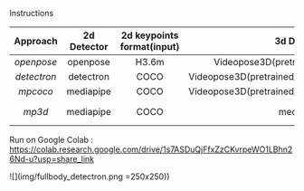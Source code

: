 Instructions

|Approach | 2d Detector| 2d keypoints format(input) | 3d Detector  | 3d keypoints format(output) |
| :-------------: | :-------------: |:-------------:| :-----:|:-----:|
| *openpose*  | openpose  | H3.6m | Videopose3D(pretrained_h36m_cpn.bin) | H3.6m |
| *detectron* | detectron | COCO  | Videopose3D(pretrained_h36m_detectron_coco.bin) | H3.6m |
| *mpcoco* | mediapipe | COCO  | Videopose3D(pretrained_h36m_detectron_coco.bin) | H3.6m |
| *mp3d* | mediapipe | COCO | mediapipe | H3.6m (after adjustment)|

Run on Google Colab :
https://colab.research.google.com/drive/1s7ASDuQjFfxZzCKvrpeWO1LBhn26Nd-u?usp=share_link

![](img/fullbody_detectron.png =250x250))


